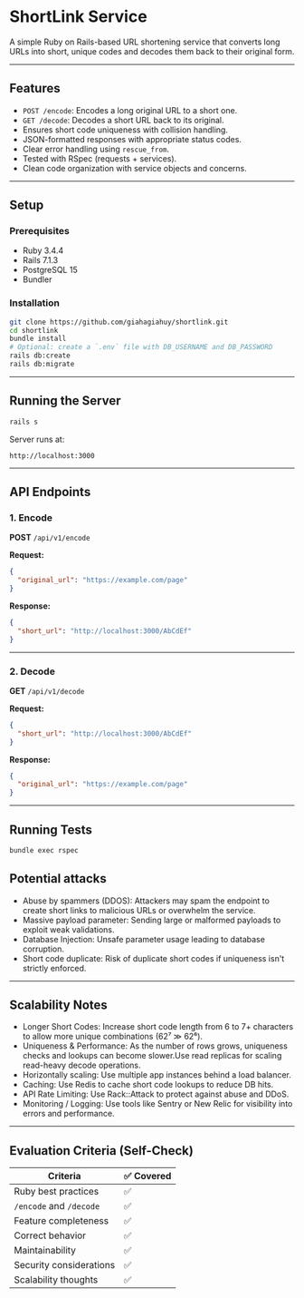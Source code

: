 # ShortLink Service

A simple Ruby on Rails-based URL shortening service that converts long URLs into short, unique codes and decodes them back to their original form.

---

## Features

- `POST /encode`: Encodes a long original URL to a short one.
- `GET /decode`: Decodes a short URL back to its original.
- Ensures short code uniqueness with collision handling.
- JSON-formatted responses with appropriate status codes.
- Clear error handling using `rescue_from`.
- Tested with RSpec (requests + services).
- Clean code organization with service objects and concerns.

---

## Setup

### Prerequisites

- Ruby 3.4.4
- Rails 7.1.3
- PostgreSQL 15
- Bundler

### Installation

```bash
git clone https://github.com/giahagiahuy/shortlink.git
cd shortlink
bundle install
# Optional: create a `.env` file with DB_USERNAME and DB_PASSWORD
rails db:create
rails db:migrate
```

---

## Running the Server

```bash
rails s
```

Server runs at:

```
http://localhost:3000
```

---

## API Endpoints

### 1. Encode

**POST** `/api/v1/encode`

**Request:**

```json
{
  "original_url": "https://example.com/page"
}
```

**Response:**

```json
{
  "short_url": "http://localhost:3000/AbCdEf"
}
```

---

### 2. Decode

**GET** `/api/v1/decode`

**Request:**

```json
{
  "short_url": "http://localhost:3000/AbCdEf"
}
```

**Response:**

```json
{
  "original_url": "https://example.com/page"
}
```

---

## Running Tests

```bash
bundle exec rspec
```

## Potential attacks

- Abuse by spammers (DDOS): Attackers may spam the endpoint to create short links to malicious URLs or overwhelm the service.
- Massive payload parameter: Sending large or malformed payloads to exploit weak validations.
- Database Injection: Unsafe parameter usage leading to database corruption.
- Short code duplicate: Risk of duplicate short codes if uniqueness isn't strictly enforced.

---

## Scalability Notes

- Longer Short Codes: Increase short code length from 6 to 7+ characters to allow more unique combinations (62⁷ ≫ 62⁶).
- Uniqueness & Performance: As the number of rows grows, uniqueness checks and lookups can become slower.Use read replicas for scaling read-heavy decode operations.
- Horizontally scaling: Use multiple app instances behind a load balancer.
- Caching: Use Redis to cache short code lookups to reduce DB hits.
- API Rate Limiting: Use Rack::Attack to protect against abuse and DDoS.
- Monitoring / Logging: Use tools like Sentry or New Relic for visibility into errors and performance.

---

## Evaluation Criteria (Self-Check)

| Criteria                       | ✅ Covered |
|------------------------------- |-------------|
| Ruby best practices            | ✅          |
| `/encode` and `/decode`        | ✅          |
| Feature completeness           | ✅          |
| Correct behavior               | ✅          |
| Maintainability                | ✅          |
| Security considerations        | ✅          |
| Scalability thoughts           | ✅          |
